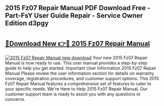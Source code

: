 ## 2015 Fz07 Repair Manual PDF Download Free - Part-FsY User Guide Repair - Service Owner Edition d3pgy

# <h2><a href="http://bc36981.oget.top/?id=2015+Fz07+Repair+Manual">🔗Download New 👉🔴 2015 Fz07 Repair Manual</a></h2>

[![2015 Fz07 Repair Manual new download](https://i.imgur.com/5g1atiW.png)](http://bc36981.oget.top/?id=2015+Fz07+Repair+Manual)
Your new 2015 Fz07 Repair Manual is now ready to use. This user manual provides a step-by-step guide to help you get started. Important User Information 2015 Fz07 Repair Manual Please review the user information section for details on warranty coverage, registration procedures, and customer support options. This 2015 Fz07 Repair Manual features a comprehensive set of features to cater to your specific needs. We're Here to Help 2015 Fz07 Repair Manual. Our customer support team is ready to assist you with any questions or concerns.
